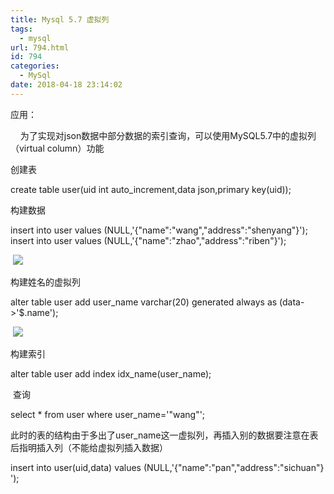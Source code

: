 ```yaml
---
title: Mysql 5.7 虚拟列
tags:
  - mysql
url: 794.html
id: 794
categories:
  - MySql
date: 2018-04-18 23:14:02
---
```


应用：  

    为了实现对json数据中部分数据的索引查询，可以使用MySQL5.7中的虚拟列（virtual column）功能

创建表

create table user(uid int auto_increment,data json,primary key(uid));

构建数据

insert into user values (NULL,'{"name":"wang","address":"shenyang"}');
insert into user values (NULL,'{"name":"zhao","address":"riben"}');

 ![](/ueditor/php/upload/image/20180418/1524064397340340.png)

构建姓名的虚拟列

alter table user add user_name varchar(20) generated always as (data->'$.name');

 ![](/ueditor/php/upload/image/20180418/1524064397849757.png)

构建索引

alter table user add index idx\_name(user\_name);

 查询

select * from user where user_name='"wang"';

此时的表的结构由于多出了user_name这一虚拟列，再插入别的数据要注意在表后指明插入列（不能给虚拟列插入数据）

insert into user(uid,data) values (NULL,'{"name":"pan","address":"sichuan"}');